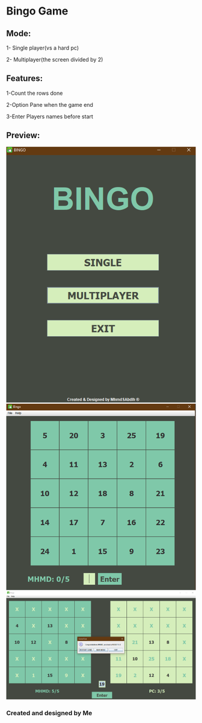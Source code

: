 # Bingo Game

## Mode:

  1- Single player(vs a hard pc)
  
  2- Multiplayer(the screen divided by 2)

## Features:

  1-Count the rows done
 
  2-Option Pane when the game end
  
  3-Enter Players names before start

## Preview:


![alt text](https://github.com/MhmdSAbdlh/Bingo-Game/blob/main/preview/bingo-intro.png)
![alt text](https://github.com/MhmdSAbdlh/Bingo-Game/blob/main/preview/bingo-1.png)
![alt text](https://github.com/MhmdSAbdlh/Bingo-Game/blob/main/preview/bingo-2.png)

### Created and designed by Me
